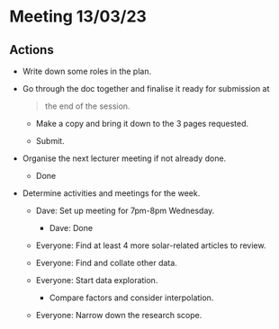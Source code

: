 # Meeting 13/03/23

## Actions

-   Write down some roles in the plan.

-   Go through the doc together and finalise it ready for submission at
    > the end of the session.

    -   Make a copy and bring it down to the 3 pages requested.

    -   Submit.

-   Organise the next lecturer meeting if not already done.

    -   Done

-   Determine activities and meetings for the week.

    -   Dave: Set up meeting for 7pm-8pm Wednesday.

        -   Dave: Done

    -   Everyone: Find at least 4 more solar-related articles to review.

    -   Everyone: Find and collate other data.

    -   Everyone: Start data exploration.

        -   Compare factors and consider interpolation.

    -   Everyone: Narrow down the research scope.
